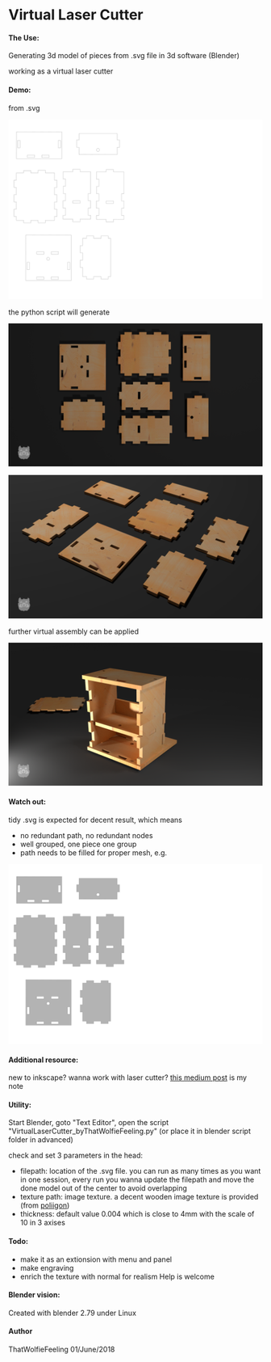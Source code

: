 # Virtual Laser Cutter

#### The Use:

Generating 3d model of pieces from .svg file in 3d software (Blender)

working as a virtual laser cutter

#### Demo:

from .svg

![svg](/doc/sample_Box_no_fill.svg)

the python script will generate

![top_view](/doc/top_view_render.png)

![side_view](/doc/side_view_render.png)

further virtual assembly can be applied

![assembly](/doc/assembly_render.png)

#### Watch out:

tidy .svg is expected for decent result, which means 
- no redundant path, no redundant nodes
- well grouped, one piece one group
- path needs to be filled for proper mesh, e.g.

![svg](/doc/sample_Box_fill.svg)

#### Additional resource:

new to inkscape? wanna work with laser cutter?
[this medium post](https://medium.com/@TSwarper/a-dude-who-thinks-from-the-prespective-of-inkscape-f0fc93917ef1) is my note

#### Utility:

Start Blender, goto "Text Editor", open the script "VirtualLaserCutter_byThatWolfieFeeling.py"
(or place it in blender script folder in advanced)

check and set 3 parameters in the head:
- filepath: location of the .svg file. you can run as many times as you want in one session, every run you wanna update the filepath and move the done model out of the center to avoid overlapping
- texture path: image texture. a decent wooden image texture is provided (from [poliigon](https://www.poliigon.com/))
- thickness: default value 0.004 which is close to 4mm with the scale of 10 in 3 axises

#### Todo:

- make it as an extionsion with menu and panel
- make engraving
- enrich the texture with normal for realism
Help is welcome

#### Blender vision:

Created with blender 2.79 under Linux

#### Author

ThatWolfieFeeling
01/June/2018
